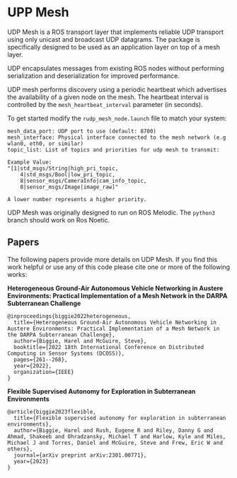 # UPP Mesh

UDP Mesh is a ROS transport layer that implements reliable UDP transport using only unicast and broadcast UDP datagrams. The package is specifically designed to be used as an application layer on top of a mesh layer.

UDP encapsulates messages from existing ROS nodes without performing serialization and deserialization for improved performance.

UDP mesh performs discovery using a periodic heartbeat which advertises the availability of a given node on the mesh. The heartbeat interval is controlled by the `mesh_heartbeat_interval` parameter (in seconds).

To get started modify the `rudp_mesh_node.launch` file to match your system:

```
mesh_data_port: UDP port to use (default: 8700)
mesh_interface: Physical interface connected to the mesh network (e.g wlan0, eth0, or similar)
topic_list: List of topics and priorities for udp mesh to transmit:

Example Value:
"[1|std_msgs/String|high_pri_topic,
	4|std_msgs/Bool|low_pri_topic,
	8|sensor_msgs/CameraInfo|cam_info_topic,
	8|sensor_msgs/Image|image_raw]"

A lower number represents a higher priority.
```

UDP Mesh was originally designed to run on ROS Melodic. The `python3` branch should work on Ros Noetic.

## Papers
The following papers provide more details on UDP Mesh. If you find this work helpful or use any of this code please cite one or more of the following works:

**Heterogeneous Ground-Air Autonomous Vehicle Networking in Austere Environments: Practical Implementation of a Mesh Network in the DARPA Subterranean Challenge**

```
@inproceedings{biggie2022heterogeneous,
  title={Heterogeneous Ground-Air Autonomous Vehicle Networking in Austere Environments: Practical Implementation of a Mesh Network in the DARPA Subterranean Challenge},
  author={Biggie, Harel and McGuire, Steve},
  booktitle={2022 18th International Conference on Distributed Computing in Sensor Systems (DCOSS)},
  pages={261--268},
  year={2022},
  organization={IEEE}
}
```

**Flexible Supervised Autonomy for Exploration in
Subterranean Environments**

```
@article{biggie2023flexible,
  title={Flexible supervised autonomy for exploration in subterranean environments},
  author={Biggie, Harel and Rush, Eugene R and Riley, Danny G and Ahmad, Shakeeb and Ohradzansky, Michael T and Harlow, Kyle and Miles, Michael J and Torres, Daniel and McGuire, Steve and Frew, Eric W and others},
  journal={arXiv preprint arXiv:2301.00771},
  year={2023}
}
```

